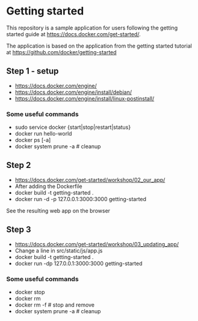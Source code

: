 # Getting started

This repository is a sample application for users following the getting started guide at https://docs.docker.com/get-started/.

The application is based on the application from the getting started tutorial at https://github.com/docker/getting-started

## Step 1 - setup
- https://docs.docker.com/engine/
- https://docs.docker.com/engine/install/debian/
- https://docs.docker.com/engine/install/linux-postinstall/

### Some useful commands
- sudo service docker {start|stop|restart|status}
- docker run hello-world
- docker ps [-a]
- docker system prune -a # cleanup

## Step 2
- https://docs.docker.com/get-started/workshop/02_our_app/
- After adding the Dockerfile
- docker build -t getting-started .
- docker run -d -p 127.0.0.1:3000:3000 getting-started

See the resulting web app on the browser

## Step 3
- https://docs.docker.com/get-started/workshop/03_updating_app/
- Change a line in src/static/js/app.js
- docker build -t getting-started .
- docker run -dp 127.0.0.1:3000:3000 getting-started

### Some useful commands
- docker stop <id>
- docker rm <id>
- docker rm -f <id>         # stop and remove
- docker system prune -a    # cleanup
